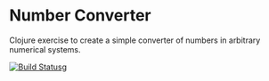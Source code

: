 # Number Converter

Clojure exercise to create a simple converter of numbers in arbitrary numerical systems.

[![Build Status](https://travis-ci.org/JeroenDeDauw/number-converter.svg?branch=master)](https://travis-ci.org/JeroenDeDauw/number-converter)g